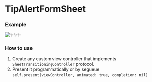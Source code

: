 TipAlertFormSheet
================

### Example
![✨✨✨](https://im5.ezgif.com/tmp/ezgif-5-90c99e502e.gif)

### How to use

1. Create any custom view controller that implements `SheetTransitioningController` protocol.
2. Present it programmatically or by segueue
```self.present(viewController, animated: true, completion: nil)```


